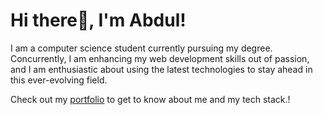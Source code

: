 <h1 align="left">Hi there👋, I'm Abdul!</h1>
<p align="left">I am a computer science student currently pursuing my degree. Concurrently, I am enhancing my web development skills out of passion, and I am enthusiastic about using the latest technologies to stay ahead in this ever-evolving field.</p>
<!-- <h1> Skills </h1>
<ul>
  <li>JavaScript</li>
  <li>Reactjs</li>
  <li>Nextjs</li>
  <li>Tailwind CSS</li>
  <li>Firebase</li>
</ul> -->
<p align="left">Check out my <a href="https://moeidejaz.netlify.app">portfolio</a> to get to know about me and my tech stack.!</p>
